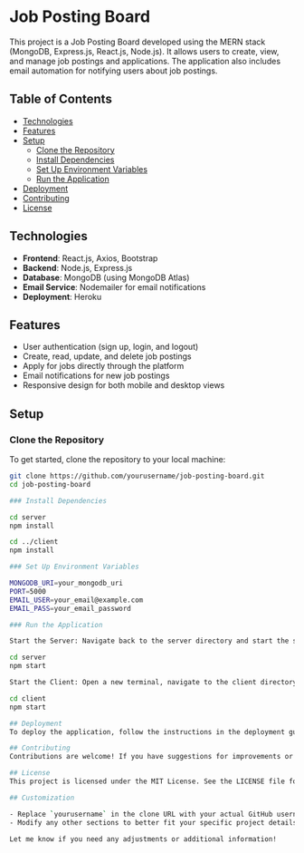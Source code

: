 # Job Posting Board

This project is a Job Posting Board developed using the MERN stack (MongoDB, Express.js, React.js, Node.js). It allows users to create, view, and manage job postings and applications. The application also includes email automation for notifying users about job postings.

## Table of Contents

- [Technologies](#technologies)
- [Features](#features)
- [Setup](#setup)
  - [Clone the Repository](#clone-the-repository)
  - [Install Dependencies](#install-dependencies)
  - [Set Up Environment Variables](#set-up-environment-variables)
  - [Run the Application](#run-the-application)
- [Deployment](#deployment)
- [Contributing](#contributing)
- [License](#license)

## Technologies

- **Frontend**: React.js, Axios, Bootstrap
- **Backend**: Node.js, Express.js
- **Database**: MongoDB (using MongoDB Atlas)
- **Email Service**: Nodemailer for email notifications
- **Deployment**: Heroku

## Features

- User authentication (sign up, login, and logout)
- Create, read, update, and delete job postings
- Apply for jobs directly through the platform
- Email notifications for new job postings
- Responsive design for both mobile and desktop views

## Setup

### Clone the Repository

To get started, clone the repository to your local machine:

```bash
git clone https://github.com/yourusername/job-posting-board.git
cd job-posting-board

### Install Dependencies

cd server
npm install

cd ../client
npm install

### Set Up Environment Variables

MONGODB_URI=your_mongodb_uri
PORT=5000
EMAIL_USER=your_email@example.com
EMAIL_PASS=your_email_password

### Run the Application

Start the Server: Navigate back to the server directory and start the server

cd server
npm start

Start the Client: Open a new terminal, navigate to the client directory, and start the client:

cd client
npm start

## Deployment
To deploy the application, follow the instructions in the deployment guide provided in your project documentation. Common platforms include Heroku or Vercel.

## Contributing
Contributions are welcome! If you have suggestions for improvements or encounter any issues, feel free to open an issue or create a pull request.

## License
This project is licensed under the MIT License. See the LICENSE file for more details.

## Customization

- Replace `yourusername` in the clone URL with your actual GitHub username.
- Modify any other sections to better fit your specific project details or requirements.

Let me know if you need any adjustments or additional information!
